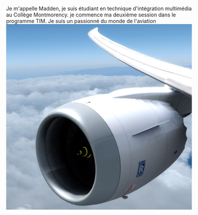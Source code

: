 Je m'appelle Madden, je suis étudiant en technique d'intégration multimédia au Collège Montmorency.
je commence ma deuxième session dans le programme TIM.
Je suis un passionné du monde de l'aviation
![photo](avion3.jpg)
